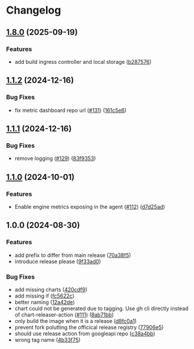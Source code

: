 # Changelog

## [1.8.0](https://github.com/herirusmanto/shibuya/compare/v1.7.0...v1.8.0) (2025-09-19)


### Features

* add build ingress controller and local storage ([b287576](https://github.com/herirusmanto/shibuya/commit/b28757678c7dd804dda30ac62343e441b9fd1a3e))

## [1.1.2](https://github.com/rakutentech/shibuya/compare/v1.1.1...v1.1.2) (2024-12-16)


### Bug Fixes

* fix metric dashboard repo url ([#131](https://github.com/rakutentech/shibuya/issues/131)) ([161c5e6](https://github.com/rakutentech/shibuya/commit/161c5e64208dcc5637aaf899d1b81298ee40adc3))

## [1.1.1](https://github.com/rakutentech/shibuya/compare/v1.1.0...v1.1.1) (2024-12-16)


### Bug Fixes

* remove logging ([#129](https://github.com/rakutentech/shibuya/issues/129)) ([83f9353](https://github.com/rakutentech/shibuya/commit/83f93539c5b579ce1448fbfa752e254e7c8a2d8e))

## [1.1.0](https://github.com/rakutentech/shibuya/compare/v1.0.0...v1.1.0) (2024-10-01)


### Features

* Enable engine metrics exposing in the agent ([#112](https://github.com/rakutentech/shibuya/issues/112)) ([d7d25ad](https://github.com/rakutentech/shibuya/commit/d7d25adcb96451bc33d1d536f5b7017a64e1f4ba))

## 1.0.0 (2024-08-30)


### Features

* add prefix to differ from main release ([70a38f5](https://github.com/rakutentech/shibuya/commit/70a38f574ad5593c78d77456b6a83f735d62f3e4))
* introduce release please ([9f33ad0](https://github.com/rakutentech/shibuya/commit/9f33ad0c7c22d1063b68fc22f7746e1ce748c86f))


### Bug Fixes

* add missing charts ([420cdf9](https://github.com/rakutentech/shibuya/commit/420cdf94fa56d13b7bec7ce12dde20d14c1ffc39))
* add missing if ([fc5622c](https://github.com/rakutentech/shibuya/commit/fc5622ca1a59ca3dec356039145bac5f6bf15c9c))
* better naming ([12a42de](https://github.com/rakutentech/shibuya/commit/12a42de7e83c3e37f0e44a6fff923a5f59e48cfe))
* chart could not be generated due to tagging. Use gh cli directly instead of chart-releaser-action ([#111](https://github.com/rakutentech/shibuya/issues/111)) ([8ab71bb](https://github.com/rakutentech/shibuya/commit/8ab71bb47ce99c5c4d8e42976bcb277409f1354a))
* only build the image when it is a release ([d8fc0a1](https://github.com/rakutentech/shibuya/commit/d8fc0a1496f591d6c9254460010b28e3187bf5d8))
* prevent fork polutting the officical release registry ([77906e5](https://github.com/rakutentech/shibuya/commit/77906e5140365321eb881d7c1edf2db1a94e1ae9))
* should use release action from googleapi repo ([c38a4bb](https://github.com/rakutentech/shibuya/commit/c38a4bb2aaeb172a4d1e44296715d950724f5008))
* wrong tag name ([4b33f75](https://github.com/rakutentech/shibuya/commit/4b33f7506cf2863665052650b3744ec8505adf1e))
